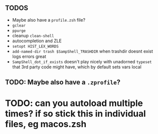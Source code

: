 ## TODOS
- Maybe also have a `profile.zsh`  file?
- `gclear`
- `ppurge`
- cleanup `clean-shell`
- autocompletion and ZLE
- `setopt HIST_LEX_WORDS`
- `add-named-dir trash $SampShell_TRASHDIR` when trashdir doesnt exist logs errors great
- `SampShell_dot_if_exists` doesn't play nicely with unadorned `typeset` that 3rd party code might have, which by default sets vars local

## TODO: Maybe also have a `.zprofile`?

# TODO: can you autoload multiple times? if so stick this in individual files, eg macos.zsh
